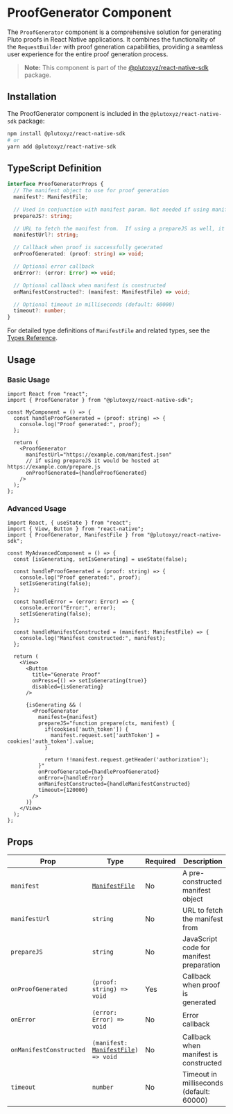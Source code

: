 # ProofGenerator Component

The `ProofGenerator` component is a comprehensive solution for generating Pluto proofs in React Native applications. It combines the functionality of the `RequestBuilder` with proof generation capabilities, providing a seamless user experience for the entire proof generation process.

> **Note:** This component is part of the [@plutoxyz/react-native-sdk](./index.md) package.

## Installation

The ProofGenerator component is included in the `@plutoxyz/react-native-sdk` package:

```bash
npm install @plutoxyz/react-native-sdk
# or
yarn add @plutoxyz/react-native-sdk
```

## TypeScript Definition

```typescript
interface ProofGeneratorProps {
  // The manifest object to use for proof generation
  manifest?: ManifestFile;

  // Used in conjunction with manifest param. Not needed if using manifestUrl and prepareJS is hosted as a sibling file to the manifest
  prepareJS?: string;

  // URL to fetch the manifest from.  If using a prepareJS as well, it should be hosted as a sibling file to the manifest with the name prepare.js
  manifestUrl?: string;

  // Callback when proof is successfully generated
  onProofGenerated: (proof: string) => void;

  // Optional error callback
  onError?: (error: Error) => void;

  // Optional callback when manifest is constructed
  onManifestConstructed?: (manifest: ManifestFile) => void;

  // Optional timeout in milliseconds (default: 60000)
  timeout?: number;
}
```

For detailed type definitions of `ManifestFile` and related types, see the [Types Reference](./types.md).

## Usage

### Basic Usage

```tsx
import React from "react";
import { ProofGenerator } from "@plutoxyz/react-native-sdk";

const MyComponent = () => {
  const handleProofGenerated = (proof: string) => {
    console.log("Proof generated:", proof);
  };

  return (
    <ProofGenerator
      manifestUrl="https://example.com/manifest.json"
      // if using prepareJS it would be hosted at https://example.com/prepare.js
      onProofGenerated={handleProofGenerated}
    />
  );
};
```

### Advanced Usage

```tsx
import React, { useState } from "react";
import { View, Button } from "react-native";
import { ProofGenerator, ManifestFile } from "@plutoxyz/react-native-sdk";

const MyAdvancedComponent = () => {
  const [isGenerating, setIsGenerating] = useState(false);

  const handleProofGenerated = (proof: string) => {
    console.log("Proof generated:", proof);
    setIsGenerating(false);
  };

  const handleError = (error: Error) => {
    console.error("Error:", error);
    setIsGenerating(false);
  };

  const handleManifestConstructed = (manifest: ManifestFile) => {
    console.log("Manifest constructed:", manifest);
  };

  return (
    <View>
      <Button
        title="Generate Proof"
        onPress={() => setIsGenerating(true)}
        disabled={isGenerating}
      />

      {isGenerating && (
        <ProofGenerator
          manifest={manifest}
          prepareJS="function prepare(ctx, manifest) {
            if(cookies['auth_token']) {
              manifest.request.set['authToken'] = cookies['auth_token'].value;
            }

            return !!manifest.request.getHeader('authorization');
          }"
          onProofGenerated={handleProofGenerated}
          onError={handleError}
          onManifestConstructed={handleManifestConstructed}
          timeout={120000}
        />
      )}
    </View>
  );
};
```

## Props

| Prop                    | Type                                                              | Required | Description                              |
| ----------------------- | ----------------------------------------------------------------- | -------- | ---------------------------------------- |
| `manifest`              | [`ManifestFile`](./types.md#manifestfile)                         | No       | A pre-constructed manifest object        |
| `manifestUrl`           | `string`                                                          | No       | URL to fetch the manifest from           |
| `prepareJS`             | `string`                                                          | No       | JavaScript code for manifest preparation |
| `onProofGenerated`      | `(proof: string) => void`                                         | Yes      | Callback when proof is generated         |
| `onError`               | `(error: Error) => void`                                          | No       | Error callback                           |
| `onManifestConstructed` | `(manifest: `[`ManifestFile`](./types.md#manifestfile)`) => void` | No       | Callback when manifest is constructed    |
| `timeout`               | `number`                                                          | No       | Timeout in milliseconds (default: 60000) |
